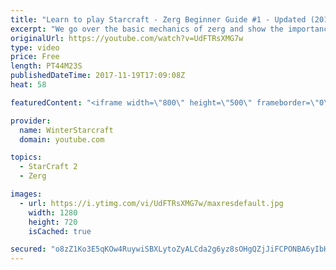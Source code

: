 ```yaml
---
title: "Learn to play Starcraft - Zerg Beginner Guide #1 - Updated (2017)"
excerpt: "We go over the basic mechanics of zerg and show the importance of understanding at least some of what your opponent is doing.  This guide is meant for players with an understanding of the objectives of starcraft but without any strong direction or gameplan, especially for each specific race! -- Watch"
originalUrl: https://youtube.com/watch?v=UdFTRsXMG7w
type: video
price: Free
length: PT44M23S
publishedDateTime: 2017-11-19T17:09:08Z
heat: 58

featuredContent: "<iframe width=\"800\" height=\"500\" frameborder=\"0\" src=\"https://www.youtube.com/embed/UdFTRsXMG7w\" allow=\"accelerometer; autoplay; encrypted-media; gyroscope; picture-in-picture\" allowfullscreen></iframe>"

provider:
  name: WinterStarcraft
  domain: youtube.com

topics:
  - StarCraft 2
  - Zerg

images:
  - url: https://i.ytimg.com/vi/UdFTRsXMG7w/maxresdefault.jpg
    width: 1280
    height: 720
    isCached: true

secured: "o8zZ1Ko3E5qKOw4RuywiSBXLytoZyALCda2g6yz8sOHgQZjJiFCPONBA6yIbH8BjpyCwjRvTO2pp00GxY/xdn2VxQk2kl0GtelIWyrZExFMHw6jX8rEIwhLo0EM4tKY7w6gFsD46Z4k2GOIHcZAVOjzXMMgxnETMTM9xIdg2rtluT/A2Z2mKPa4o1i5/m+Os8/1cjBqlyV5Ye9iWktQrh+91cPh0gTE+FRROEEv37iiIkw6BifYtpEeLQV5f/jL8C/JXDDe2CkPiVc6vligxkt6OM8qWfIz15Vqae58cuDRYEPgCun+igVtj8QVXxsFKmSYBHtiRUfpfyA60PyvdsvIelOECm3wfoXGichmJYbPIxEExBN01UQfXQS5lYbbaX/edv7n/kEVUHN1NUwIGOcc5AKGLtc/kjk92w7LtA96SIWkL7z9Ly+P1qLI0YlKD;jAL0RvEA44kTwI87TijwFQ=="
---
```


